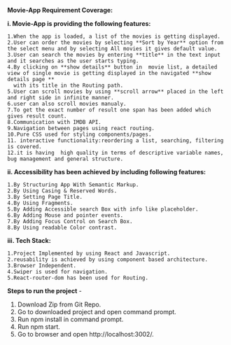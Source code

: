 **Movie-App Requirement Coverage:**

**i. Movie-App is providing the following features:**

    1.When the app is loaded, a list of the movies is getting displayed.
    2.User can order the movies by selecting **Sort by Year** option from the select menu and by selecting All movies it gives default value.
    3.User can search the movies by entering **title** in the text input and it searches as the user starts typing.
    4.By clicking on **show details** button in  movie list, a detailed view of single movie is getting displayed in the navigated **show details page **
      with its title in the Routing path.
    5.User can scroll movies by using **scroll arrow** placed in the left and right side in infinite manner.
    6.user can also scroll movies manualy.
    7.To get the exact number of result one span has been added which gives result count.
    8.Communication with IMDB API.
    9.Navigation between pages using react routing.
    10.Pure CSS used for styling components/pages.
    11. interactive functionality:reordering a list, searching, filtering is covered.
    12.it is having  high quality in terms of descriptive variable names, bug management and general structure. 

**ii. Accessibility has been achieved by including following features:**

    1.By Structuring App With Semantic Markup.
    2.By Using Casing & Reserved Words.
    3.By Setting Page Title.
    4.By Using Fragments.
    5.By Adding Accessible search Box with info like placeholder.
    6.By Adding Mouse and pointer events.
    7.By Adding Focus Control on Search Box.
    8.By Using readable Color contrast.

**iii. Tech Stack:**

    1.Project Implemented by using React and Javascript.
    2.reusability is achieved by using component based architecture.
    3.Browser Independent.
    4.Swiper is used for navigation.
    5.React-router-dom has been used for Routing.
    
    
 **Steps to run the project** -

 1. Download Zip from Git Repo.
 2. Go to downloaded project and open command prompt.
 3. Run npm install in command prompt.
 4. Run npm start.
 5. Go to browser and open http://localhost:3002/.
